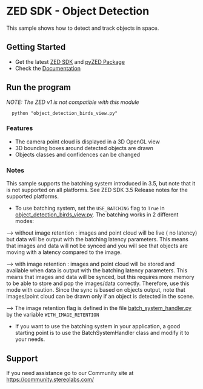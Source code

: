 # ZED SDK - Object Detection

This sample shows how to detect and track objects in space.

## Getting Started
 - Get the latest [ZED SDK](https://www.stereolabs.com/developers/release/) and [pyZED Package](https://www.stereolabs.com/docs/app-development/python/install/)
 - Check the [Documentation](https://www.stereolabs.com/docs/)
 
## Run the program
*NOTE: The ZED v1 is not compatible with this module*

      python "object_detection_birds_view.py"

### Features
 - The camera point cloud is displayed in a 3D OpenGL view
 - 3D bounding boxes around detected objects are drawn
 - Objects classes and confidences can be changed

### Notes
This sample supports the batching system introduced in 3.5, but note that it is not supported on all platforms. 
See ZED SDK 3.5 Release notes for the supported platforms. 

- To use batching system, set the `USE_BATCHING` flag to `True` in [object_detection_birds_view.py](object_detection_birds_view.py). 
The batching works in 2 different modes: 

--> without image retention : images and point cloud will be live ( no latency) but data will be output with the batching latency parameters. 
This means that images and data will not be synced and you will see that objects are moving with a latency compared to the image.

--> with image retention : images and point cloud will be stored and available when data is output with the batching latency parameters.
This means that images and data will be synced, but this requires more memory to be able to store and pop the images/data correctly. Therefore, use this mode with caution. 
Since the sync is based on objects output, note that images/point cloud can be drawn only if an object is detected in the scene. 

--> The image retention flag is defined in the file [batch_system_handler.py](batch_system_handler.py) by the variable `WITH_IMAGE_RETENTION`

- If you want to use the batching system in your application, a good starting point is to use the BatchSystemHandler class and modify it to your needs.

## Support
If you need assistance go to our Community site at https://community.stereolabs.com/